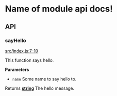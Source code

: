 # Name of module api docs!

## API

<!-- Generated by documentation.js. Update this documentation by updating the source code. -->

### sayHello

[src/index.js:7-10](https://github.com/KrimZenNinja/krimzen-ninja-logging/blob/8ae288099b8421bf02221679c8ea3ec5e708fb86/src/index.js#L7-L10 "Source code on GitHub")

This function says hello.

**Parameters**

-   `name`  Some name to say hello to.

Returns **[string](https://developer.mozilla.org/en-US/docs/Web/JavaScript/Reference/Global_Objects/String)** The hello message.
